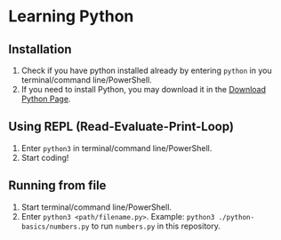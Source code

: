 # Learning Python

## Installation
1. Check if you have python installed already by entering `python` in you terminal/command line/PowerShell.
2. If you need to install Python, you may download it in the [Download Python Page](https://www.python.org/downloads/).

## Using REPL (Read-Evaluate-Print-Loop)

1. Enter `python3` in terminal/command line/PowerShell.
2. Start coding!

## Running from file

1. Start terminal/command line/PowerShell.
2. Enter `python3 <path/filename.py>`. Example: `python3 ./python-basics/numbers.py` to run `numbers.py` in this repository.
